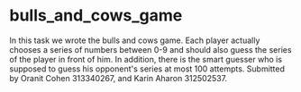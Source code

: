 # bulls_and_cows_game
In this task we wrote the bulls and cows game.
Each player actually chooses a series of numbers between 0-9 and should also guess the series of the player in front of him.
In addition, there is the smart guesser who is supposed to guess his opponent's series at most 100 attempts.
Submitted by Oranit Cohen 313340267, and Karin Aharon 312502537.
